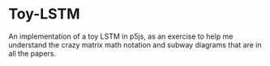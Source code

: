 # Toy-LSTM

An implementation of a toy LSTM in p5js, as an exercise to help me understand the crazy matrix math notation and subway diagrams that are in all the papers. 